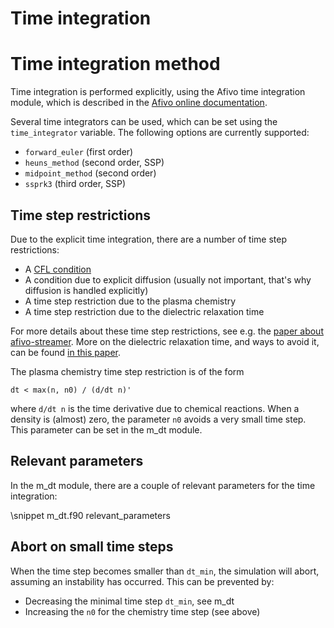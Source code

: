 # Time integration

# Time integration method

Time integration is performed explicitly, using the Afivo time integration
module, which is described in the [Afivo online
documentation](https://teunissen.net/afivo/md_documentation_time_integration.html).

Several time integrators can be used, which can be set using the `time_integrator` variable. The following options are currently supported:

* `forward_euler` (first order)
* `heuns_method` (second order, SSP)
* `midpoint_method` (second order)
* `ssprk3` (third order, SSP)

## Time step restrictions

Due to the explicit time integration, there are a number of time step restrictions:

* A [CFL condition](https://en.wikipedia.org/wiki/Courant%E2%80%93Friedrichs%E2%80%93Lewy_condition)
* A condition due to explicit diffusion (usually not important, that's why diffusion is handled explicitly)
* A time step restriction due to the plasma chemistry
* A time step restriction due to the dielectric relaxation time

For more details about these time step restrictions, see e.g. the [paper about afivo-streamer](https://doi.org/10.1088/1361-6463/aa8faf). More on the dielectric relaxation time, and ways to avoid it, can be found [in this paper](https://doi.org/10.1088/1361-6595/ab6757).

The plasma chemistry time step restriction is of the form

    dt < max(n, n0) / (d/dt n)'

where `d/dt n` is the time derivative due to chemical reactions. When a density is
(almost) zero, the parameter `n0` avoids a very small time step. This parameter
can be set in the m_dt module.

## Relevant parameters

In the m_dt module, there are a couple of relevant parameters for the time integration:

\snippet m_dt.f90 relevant_parameters

## Abort on small time steps

When the time step becomes smaller than `dt_min`, the simulation will abort, assuming an instability has occurred. This can be prevented by:

* Decreasing the minimal time step `dt_min`, see m_dt
* Increasing the `n0` for the chemistry time step (see above)




